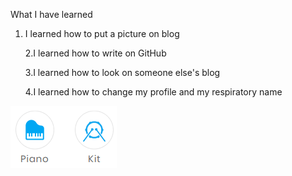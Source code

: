 What I have learned



1. I learned how to put a picture on blog



   2.I learned how to write on GitHub 



   3.I learned how to look on someone else's blog



   4.I learned how to change my profile and my respiratory name

![image-20200502115139953](../images/image-20200502115139953.png)